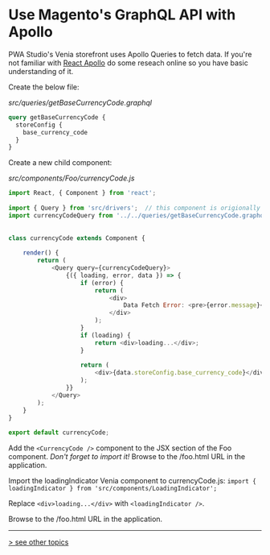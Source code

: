 # Use Magento's GraphQL API with Apollo
PWA Studio's Venia storefront uses Apollo Queries to fetch data. If you're not familiar with [React Apollo] do some reseach online so you have basic understanding of it.    

Create the below file:

_src/queries/getBaseCurrencyCode.graphql_
```graphql
query getBaseCurrencyCode {
  storeConfig {
    base_currency_code
  }
}
```

Create a new child component:

_src/components/Foo/currencyCode.js_
```javascript
import React, { Component } from 'react';
 
import { Query } from 'src/drivers';  // this component is origionally from react-apollo
import currencyCodeQuery from '../../queries/getBaseCurrencyCode.graphql';  // import the query you created above
 
 
class currencyCode extends Component {
 
    render() {
        return (
            <Query query={currencyCodeQuery}>
                {({ loading, error, data }) => {
                    if (error) {
                        return (
                            <div>
                                Data Fetch Error: <pre>{error.message}</pre>
                            </div>
                        );
                    }
                    if (loading) {
                        return <div>loading...</div>;
                    }
 
                    return (
                        <div>{data.storeConfig.base_currency_code}</div>
                    );
                }}
            </Query>
        );
    }
}
 
export default currencyCode;
```

Add the `<CurrencyCode />` component to the JSX section of the Foo component. _Don't forget to import it!_
Browse to the /foo.html URL in the application.

Import the loadingIndicator Venia component to currencyCode.js:
`import { loadingIndicator } from 'src/components/LoadingIndicator';`

Replace `<div>loading...</div>` with `<loadingIndicator />`.

Browse to the /foo.html URL in the application.

---
[> see other topics](../../README.md#Topics)

[React Apollo]: https://github.com/apollographql/react-apollo